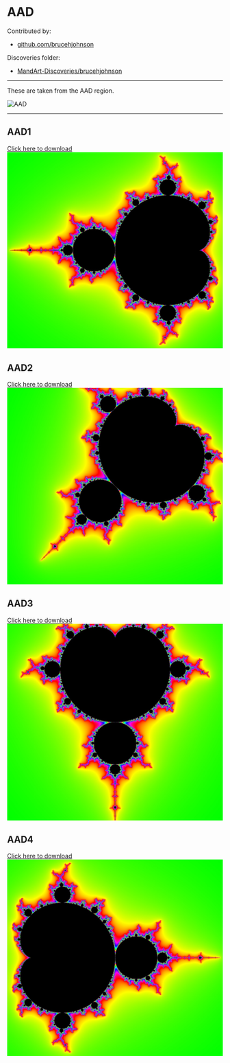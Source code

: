 # AAD

Contributed by:

- [github.com/brucehjohnson](https://github.com/brucehjohnson)

Discoveries folder:

- [MandArt-Discoveries/brucehjohnson](https://github.com/denisecase/MandArt-Discoveries/tree/main/brucehjohnson)

-----

These are taken from the AAD region. 

![AAD](AAD.png)

-----

## AAD1

<a href="AAD1.mandart" download="AAD1.mandart">Click here to download</a><br>
!["AAD1"](AAD1.png)

## AAD2

<a href="AAD2.mandart" download="AAD2.mandart">Click here to download</a><br>
!["AAD2"](AAD2.png)

## AAD3

<a href="AAD3.mandart" download="AAD3.mandart">Click here to download</a><br>
!["AAD3"](AAD3.png)

## AAD4

<a href="AAD4.mandart" download="AAD4.mandart">Click here to download</a><br>
!["AAD4"](AAD4.png)

